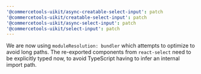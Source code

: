 ```yaml
---
'@commercetools-uikit/async-creatable-select-input': patch
'@commercetools-uikit/creatable-select-input': patch
'@commercetools-uikit/async-select-input': patch
'@commercetools-uikit/select-input': patch
---
```


We are now using `moduleResolution: bundler` which attempts to optimize to avoid long paths. The re-exported components from `react-select` need to be explicitly typed now, to avoid TypeScript having to infer an internal import path.
